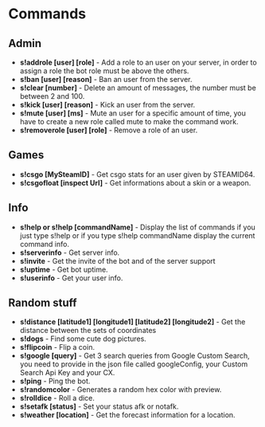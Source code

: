 # Commands

## Admin

* **s!addrole [user] [role]** - Add a role to an user on your server, in order to assign a role the bot role must be above the others.
* **s!ban [user] [reason]** - Ban an user from the server.
* **s!clear [number]** - Delete an amount of messages, the number must be between 2 and 100.
* **s!kick [user] [reason]** - Kick an user from the server.
* **s!mute [user] [ms]** - Mute an user for a specific amount of time, you have to create a new role called mute to make the command work.
* **s!removerole [user] [role]** - Remove a role of an user.

## Games

* **s!csgo [MySteamID]** - Get csgo stats for an user given by STEAMID64.
* **s!csgofloat [inspect Url]** - Get informations about a skin or a weapon.

## Info

* **s!help or s!help [commandName]** - Display the list of commands if you just type s!help or if you type s!help commandName display the current command info.
* **s!serverinfo** - Get server info.
* **s!invite** - Get the invite of the bot and of the server support
* **s!uptime** - Get bot uptime.
* **s!userinfo** - Get your user info.

## Random stuff

* **s!distance [latitude1] [longitude1] [latitude2] [longitude2]** - Get the distance between the sets of coordinates
* **s!dogs** - Find some cute dog pictures.
* **s!flipcoin** - Flip a coin.
* **s!google [query]** - Get 3 search queries from Google Custom Search, you need to provide in the json file called googleConfig, your Custom Search Api Key and your CX.
* **s!ping** - Ping the bot.
* **s!randomcolor** - Generates a random hex color with preview.
* **s!rolldice** - Roll a dice.
* **s!setafk [status]** - Set your status afk or notafk.
* **s!weather [location]** - Get the forecast information for a location.

